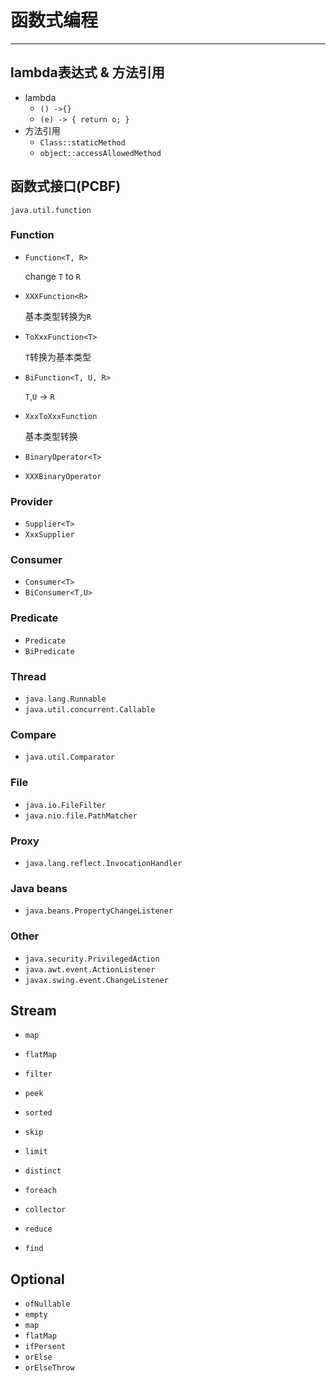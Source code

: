 # 函数式编程

---

## lambda表达式 & 方法引用

- lambda
  - `() ->{}`
  - `(e) -> { return o; }`
- 方法引用
  - `Class::staticMethod`
  - `object::accessAllowedMethod`

## 函数式接口(PCBF)

`java.util.function`

### Function
- `Function<T, R>`

  change `T` to `R`

- `XXXFunction<R>`

  基本类型转换为`R`

- `ToXxxFunction<T>`

  `T`转换为基本类型

- `BiFunction<T, U, R>`

  `T`,`U` -> `R`

- `XxxToXxxFunction`

  基本类型转换

- `BinaryOperator<T>`

- `XXXBinaryOperator`

### Provider
- `Supplier<T>`
- `XxxSupplier`

### Consumer
- `Consumer<T>`
- `BiConsumer<T,U>`

### Predicate
- `Predicate`
- `BiPredicate`

### Thread
- `java.lang.Runnable`
- `java.util.concurrent.Callable`

### Compare
- `java.util.Comparator`

### File
- `java.io.FileFilter`
- `java.nio.file.PathMatcher`

### Proxy
- `java.lang.reflect.InvocationHandler`

### Java beans
- `java.beans.PropertyChangeListener`

### Other
- `java.security.PrivilegedAction`
- `java.awt.event.ActionListener`
- `javax.swing.event.ChangeListener`

## Stream

- `map`
- `flatMap`
- `filter`
- `peek`



- `sorted`
- `skip`
- `limit`
- `distinct`



- `foreach`
- `collector`
- `reduce`
- `find`



## Optional

- `ofNullable`
- `empty`
- `map`
- `flatMap`
- `ifPersent`
- `orElse`
- `orElseThrow`


